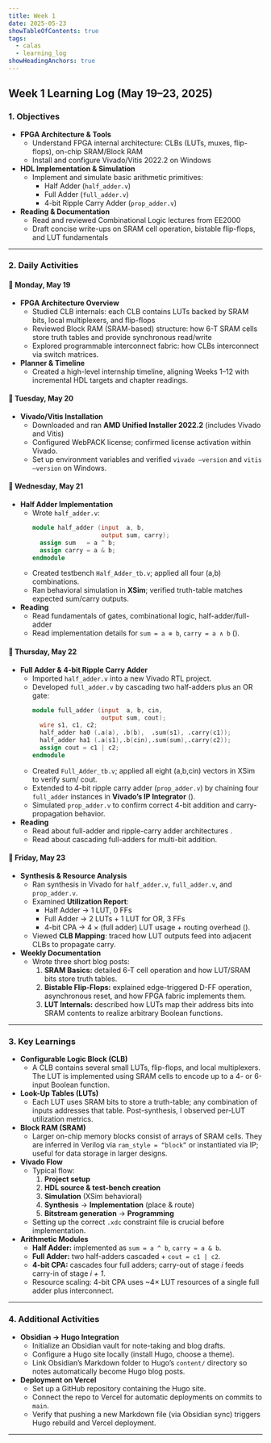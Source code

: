 ```yaml
---
title: Week 1
date: 2025-05-23
showTableOfContents: true
tags:
  - calas
  - learning_log
showHeadingAnchors: true
---
```

## Week 1 Learning Log (May 19–23, 2025)

### 1. Objectives
- **FPGA Architecture & Tools**  
  - Understand FPGA internal architecture: CLBs (LUTs, muxes, flip-flops), on-chip SRAM/Block RAM  
  - Install and configure Vivado/Vitis 2022.2 on Windows  
- **HDL Implementation & Simulation**  
  - Implement and simulate basic arithmetic primitives:  
	- Half Adder (`half_adder.v`)  
	- Full Adder (`full_adder.v`)  
	- 4-bit Ripple Carry Adder (`prop_adder.v`)  
- **Reading & Documentation**  
  - Read and reviewed Combinational Logic lectures from EE2000
  - Draft concise write-ups on SRAM cell operation, bistable flip-flops, and LUT fundamentals 

---

### 2. Daily Activities

#### 📅 Monday, May 19
- **FPGA Architecture Overview**  
  - Studied CLB internals: each CLB contains LUTs backed by SRAM bits, local multiplexers, and flip-flops 
  - Reviewed Block RAM (SRAM-based) structure: how 6-T SRAM cells store truth tables and provide synchronous read/write
  - Explored programmable interconnect fabric: how CLBs interconnect via switch matrices.  
- **Planner & Timeline**  
  - Created a high-level internship timeline, aligning Weeks 1–12 with incremental HDL targets and chapter readings.

#### 📅 Tuesday, May 20
- **Vivado/Vitis Installation**  
  - Downloaded and ran **AMD Unified Installer 2022.2** (includes Vivado and Vitis)
  - Configured WebPACK license; confirmed license activation within Vivado.  
  - Set up environment variables and verified `vivado –version` and `vitis –version` on Windows.  

#### 📅 Wednesday, May 21
- **Half Adder Implementation**  
  - Wrote `half_adder.v`:  
	```verilog
    module half_adder (input  a, b,
                       output sum, carry);
      assign sum   = a ^ b;
      assign carry = a & b;
    endmodule
    ```  
  - Created testbench `Half_Adder_tb.v`; applied all four (a,b) combinations.  
  - Ran behavioral simulation in **XSim**; verified truth-table matches expected sum/carry outputs.  
- **Reading**  
  - Read fundamentals of gates, combinational logic, half-adder/full-adder
  - Read implementation details for `sum = a ⊕ b`, `carry = a ∧ b` ().

#### 📅 Thursday, May 22
- **Full Adder & 4-bit Ripple Carry Adder**  
  - Imported `half_adder.v` into a new Vivado RTL project.  
  - Developed `full_adder.v` by cascading two half-adders plus an OR gate:  
	```verilog
    module full_adder (input  a, b, cin,
                       output sum, cout);
      wire s1, c1, c2;
      half_adder ha0 (.a(a), .b(b),  .sum(s1), .carry(c1));
      half_adder ha1 (.a(s1),.b(cin),.sum(sum),.carry(c2));
      assign cout = c1 | c2;
    endmodule
    ```  
  - Created `Full_Adder_tb.v`; applied all eight (a,b,cin) vectors in XSim to verify sum/ cout.  
  - Extended to 4-bit ripple carry adder (`prop_adder.v`) by chaining four `full_adder` instances in **Vivado’s IP Integrator** ().  
  - Simulated `prop_adder.v` to confirm correct 4-bit addition and carry-propagation behavior.  
- **Reading**  
  - Read about full-adder and ripple-carry adder architectures .  
  - Read about cascading full-adders for multi-bit addition.

#### 📅 Friday, May 23
- **Synthesis & Resource Analysis**  
  - Ran synthesis in Vivado for `half_adder.v`, `full_adder.v`, and `prop_adder.v`.  
  - Examined **Utilization Report**:  
	- Half Adder → 1 LUT, 0 FFs  
	- Full Adder → 2 LUTs + 1 LUT for OR, 3 FFs  
	- 4-bit CPA → 4 × (full adder) LUT usage + routing overhead ().  
  - Viewed **CLB Mapping**: traced how LUT outputs feed into adjacent CLBs to propagate carry.  
- **Weekly Documentation**  
  - Wrote three short blog posts:  
	1. **SRAM Basics:** detailed 6-T cell operation and how LUT/SRAM bits store truth tables.  
	2. **Bistable Flip-Flops:** explained edge-triggered D-FF operation, asynchronous reset, and how FPGA fabric implements them.  
	3. **LUT Internals:** described how LUTs map their address bits into SRAM contents to realize arbitrary Boolean functions.  

---

### 3. Key Learnings
- **Configurable Logic Block (CLB)**  
  - A CLB contains several small LUTs, flip-flops, and local multiplexers. The LUT is implemented using SRAM cells to encode up to a 4- or 6-input Boolean function.
- **Look-Up Tables (LUTs)**  
  - Each LUT uses SRAM bits to store a truth-table; any combination of inputs addresses that table. Post-synthesis, I observed per-LUT utilization metrics.  
- **Block RAM (SRAM)**  
  - Larger on-chip memory blocks consist of arrays of SRAM cells. They are inferred in Verilog via `ram_style = “block”` or instantiated via IP; useful for data storage in larger designs.  
- **Vivado Flow**  
  - Typical flow:  
	1. **Project setup** 
	2. **HDL source & test-bench creation**  
	3. **Simulation** (XSim behavioral)  
	4. **Synthesis** → **Implementation** (place & route)  
	5. **Bitstream generation** → **Programming**  
  - Setting up the correct `.xdc` constraint file is crucial before implementation.  
- **Arithmetic Modules**  
  - **Half Adder:** implemented as `sum = a ^ b`, `carry = a & b`.  
  - **Full Adder:** two half-adders cascaded + `cout = c1 | c2`.  
  - **4-bit CPA:** cascades four full adders; carry-out of stage _i_ feeds carry-in of stage _i + 1_.  
  - Resource scaling: 4-bit CPA uses ~4× LUT resources of a single full adder plus interconnect.

---

### 4. Additional Activities
- **Obsidian → Hugo Integration**  
  - Initialize an Obsidian vault for note-taking and blog drafts.  
  - Configure a Hugo site locally (install Hugo, choose a theme).  
  - Link Obsidian’s Markdown folder to Hugo’s `content/` directory so notes automatically become Hugo blog posts.
- **Deployment on Vercel**  
  - Set up a GitHub repository containing the Hugo site.  
  - Connect the repo to Vercel for automatic deployments on commits to `main`.  
  - Verify that pushing a new Markdown file (via Obsidian sync) triggers Hugo rebuild and Vercel deployment.

---

